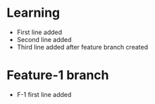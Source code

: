 # Learning

- First line added
- Second line added
- Third line added after feature branch created


# Feature-1 branch
- F-1 first line added

